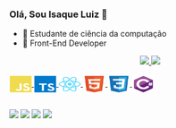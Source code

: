 ### Olá, Sou Isaque Luiz 👋

- 🔭 Estudante de ciência  da computação
- 🌱 Front-End Developer


<div align="center">
  <a href="https://github.com/isaqueluiz">
  <img width="45%" src="https://github-readme-stats.vercel.app/api?username=isaqueluiz&show_icons=true&theme=dark&include_all_commits=true&count_private=true"/>
  <img width="50%" src="https://github-readme-stats.vercel.app/api/top-langs/?username=isaqueluiz&layout=compact&langs_count=7&theme=dark"/>
</div>

<div style="display: inline_block"><br>
  <img align="center" alt="isaque-Js" height="30" width="40" src="https://raw.githubusercontent.com/devicons/devicon/master/icons/javascript/javascript-plain.svg">
  <img align="center" alt="isaque-Ts" height="30" width="40" src="https://raw.githubusercontent.com/devicons/devicon/master/icons/typescript/typescript-plain.svg">
  <img align="center" alt="isaque-React" height="30" width="40" src="https://raw.githubusercontent.com/devicons/devicon/master/icons/react/react-original.svg">
  <img align="center" alt="isaque-HTML" height="30" width="40" src="https://raw.githubusercontent.com/devicons/devicon/master/icons/html5/html5-original.svg">
  <img align="center" alt="isaque-CSS" height="30" width="40" src="https://raw.githubusercontent.com/devicons/devicon/master/icons/css3/css3-original.svg">
  <img align="center" alt="isaque-Csharp" height="30" width="40" src="https://raw.githubusercontent.com/devicons/devicon/master/icons/csharp/csharp-original.svg">
</div>

##

<div>
  <a href="https://instagram.com/isaqueluizz" target="_blank"><img src="https://img.shields.io/badge/-Instagram-%23E4405F?style=for-the-badge&logo=instagram&logoColor=white" target="_blank"></a>
 <a href="https://discord.gg/wagxzStdcR" target="_blank"><img src="https://img.shields.io/badge/Discord-7289DA?style=for-the-badge&logo=discord&logoColor=white" target="_blank"></a> 
  <a href = "mailto:isaqueluis278@gmail.com"><img src="https://img.shields.io/badge/-Gmail-%23333?style=for-the-badge&logo=gmail&logoColor=white" target="_blank"></a>
  <a href="https://www.linkedin.com/in/isaqueluiz?lipi=urn%3Ali%3Apage%3Ad_flagship3_profile_view_base_contact_details%3BtxuznzfHRZiomBx%2FyUw0NQ%3D%3D" target="_blank"><img src="https://img.shields.io/badge/-LinkedIn-%230077B5?style=for-the-badge&logo=linkedin&logoColor=white" target="_blank"></a> 
</div>
